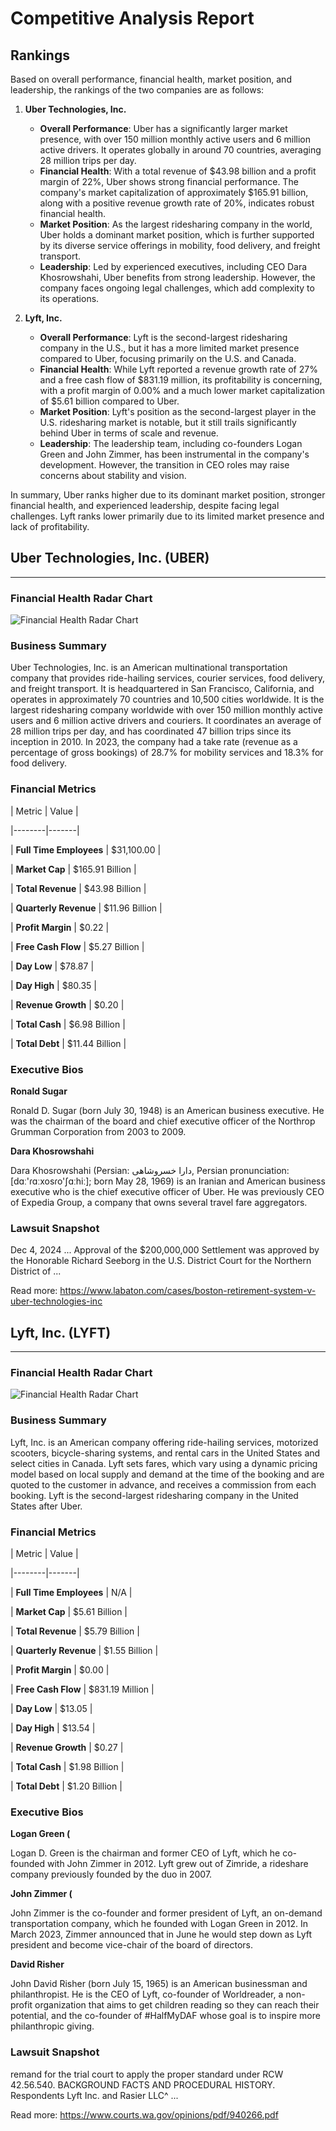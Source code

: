 # Competitive Analysis Report

## Rankings

Based on overall performance, financial health, market position, and leadership, the rankings of the two companies are as follows:

1. **Uber Technologies, Inc.**
   - **Overall Performance**: Uber has a significantly larger market presence, with over 150 million monthly active users and 6 million active drivers. It operates globally in around 70 countries, averaging 28 million trips per day.
   - **Financial Health**: With a total revenue of $43.98 billion and a profit margin of 22%, Uber shows strong financial performance. The company's market capitalization of approximately $165.91 billion, along with a positive revenue growth rate of 20%, indicates robust financial health.
   - **Market Position**: As the largest ridesharing company in the world, Uber holds a dominant market position, which is further supported by its diverse service offerings in mobility, food delivery, and freight transport.
   - **Leadership**: Led by experienced executives, including CEO Dara Khosrowshahi, Uber benefits from strong leadership. However, the company faces ongoing legal challenges, which add complexity to its operations.

2. **Lyft, Inc.**
   - **Overall Performance**: Lyft is the second-largest ridesharing company in the U.S., but it has a more limited market presence compared to Uber, focusing primarily on the U.S. and Canada.
   - **Financial Health**: While Lyft reported a revenue growth rate of 27% and a free cash flow of $831.19 million, its profitability is concerning, with a profit margin of 0.00% and a much lower market capitalization of $5.61 billion compared to Uber.
   - **Market Position**: Lyft's position as the second-largest player in the U.S. ridesharing market is notable, but it still trails significantly behind Uber in terms of scale and revenue.
   - **Leadership**: The leadership team, including co-founders Logan Green and John Zimmer, has been instrumental in the company's development. However, the transition in CEO roles may raise concerns about stability and vision.

In summary, Uber ranks higher due to its dominant market position, stronger financial health, and experienced leadership, despite facing legal challenges. Lyft ranks lower primarily due to its limited market presence and lack of profitability.

## Uber Technologies, Inc. (UBER)

---

### Financial Health Radar Chart

![Financial Health Radar Chart](charts/Uber_Technologies_Inc__radar.png)

### Business Summary

Uber Technologies, Inc. is an American multinational transportation company that provides ride-hailing services, courier services, food delivery, and freight transport. It is headquartered in San Francisco, California, and operates in approximately 70 countries and 10,500 cities worldwide. It is the largest ridesharing company worldwide with over 150 million monthly active users and 6 million active drivers and couriers. It coordinates an average of 28 million trips per day, and has coordinated 47 billion trips since its inception in 2010. In 2023, the company had a take rate (revenue as a percentage of gross bookings) of 28.7% for mobility services and 18.3% for food delivery.

### Financial Metrics

| Metric | Value |

|--------|-------|

| **Full Time Employees** | $31,100.00 |

| **Market Cap** | $165.91 Billion |

| **Total Revenue** | $43.98 Billion |

| **Quarterly Revenue** | $11.96 Billion |

| **Profit Margin** | $0.22 |

| **Free Cash Flow** | $5.27 Billion |

| **Day Low** | $78.87 |

| **Day High** | $80.35 |

| **Revenue Growth** | $0.20 |

| **Total Cash** | $6.98 Billion |

| **Total Debt** | $11.44 Billion |

### Executive Bios

**Ronald Sugar**

Ronald D. Sugar (born July 30, 1948) is an American business executive. He was the chairman of the board and chief executive officer of the Northrop Grumman Corporation from 2003 to 2009.

**Dara Khosrowshahi**

Dara Khosrowshahi (Persian: دارا خسروشاهی, Persian pronunciation: [dɑː'ɾɑːxosɾo'ʃɑːhiː]; born May 28, 1969) is an Iranian and American business executive who is the chief executive officer of Uber. He was previously CEO of Expedia Group, a company that owns several travel fare aggregators.

### Lawsuit Snapshot

Dec 4, 2024 ... Approval of the $200,000,000 Settlement was approved by the Honorable Richard Seeborg in the U.S. District Court for the Northern District of ...

Read more: https://www.labaton.com/cases/boston-retirement-system-v-uber-technologies-inc

## Lyft, Inc. (LYFT)

---

### Financial Health Radar Chart

![Financial Health Radar Chart](charts/Lyft_Inc__radar.png)

### Business Summary

Lyft, Inc. is an American company offering ride-hailing services, motorized scooters, bicycle-sharing systems, and rental cars in the United States and select cities in Canada. Lyft sets fares, which vary using a dynamic pricing model based on local supply and demand at the time of the booking and are quoted to the customer in advance, and receives a commission from each booking. Lyft is the second-largest ridesharing company in the United States after Uber.

### Financial Metrics

| Metric | Value |

|--------|-------|

| **Full Time Employees** | N/A |

| **Market Cap** | $5.61 Billion |

| **Total Revenue** | $5.79 Billion |

| **Quarterly Revenue** | $1.55 Billion |

| **Profit Margin** | $0.00 |

| **Free Cash Flow** | $831.19 Million |

| **Day Low** | $13.05 |

| **Day High** | $13.54 |

| **Revenue Growth** | $0.27 |

| **Total Cash** | $1.98 Billion |

| **Total Debt** | $1.20 Billion |

### Executive Bios

**Logan Green (**

Logan D. Green is the chairman and former CEO of Lyft, which he co-founded with John Zimmer in 2012. Lyft grew out of Zimride, a rideshare company previously founded by the duo in 2007.

**John Zimmer (**

John Zimmer is the co-founder and former president of Lyft, an  on-demand transportation company, which he founded with Logan Green in 2012.
In March 2023, Zimmer announced that in June he would step down as Lyft president and become vice-chair of the board of directors.

**David Risher**

John David Risher (born July 15, 1965) is an American businessman and philanthropist. He is the CEO of Lyft, co-founder of Worldreader, a non-profit organization that aims to get children reading so they can reach their potential, and the co-founder of #HalfMyDAF whose goal is to inspire more philanthropic giving.

### Lawsuit Snapshot

remand for the trial court to apply the proper standard under RCW 42.56.540. BACKGROUND FACTS AND PROCEDURAL HISTORY. Respondents Lyft Inc. and Rasier LLC^ ...

Read more: https://www.courts.wa.gov/opinions/pdf/940266.pdf

